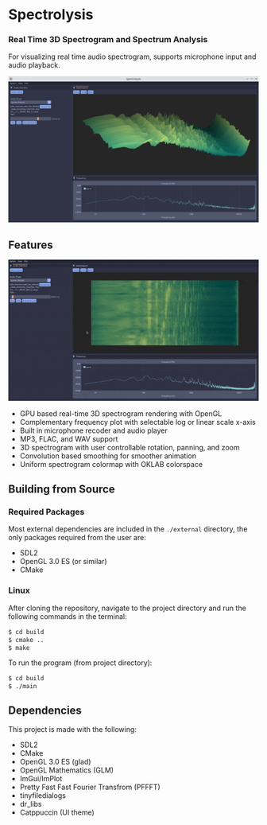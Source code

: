 # Spectrolysis
### Real Time 3D Spectrogram and Spectrum Analysis 

For visualizing real time audio spectrogram, supports microphone input and
audio playback.

![preview](./Screenshot.png)

## Features
![demo](./demo.gif)
- GPU based real-time 3D spectrogram rendering with OpenGL
- Complementary frequency plot with selectable log or linear scale x-axis
- Built in microphone recoder and audio player
- MP3, FLAC, and WAV support
- 3D spectrogram with user controllable rotation, panning, and zoom
- Convolution based smoothing for smoother animation
- Uniform spectrogram colormap with OKLAB colorspace

## Building from Source
### Required Packages
Most external dependencies are included in the `./external` directory, the only 
packages required from the user are:
- SDL2
- OpenGL 3.0 ES (or similar)
- CMake

### Linux
After cloning the repository, navigate to the project directory and run the
following commands in the terminal:
```
$ cd build
$ cmake ..
$ make
```
To run the program (from project directory):
```
$ cd build
$ ./main
```


## Dependencies
This project is made with the following:
- SDL2
- CMake
- OpenGL 3.0 ES (glad)
- OpenGL Mathematics (GLM)
- ImGui/ImPlot
- Pretty Fast Fast Fourier Transfrom (PFFFT)
- tinyfiledialogs 
- dr_libs
- Catppuccin (UI theme)
